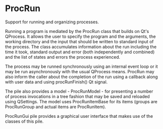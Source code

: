 ProcRun
=======

Support for running and organizing processes.

Running a program is mediated by the ProcRun class that
builds on Qt's QProcess. It allows the user to specify
the program and the arguments, the working directory and the
input that should be written to standard input of the process.
The class accumulates information about
the run including the time it took, standard output and
error (both independently and combined) and
the list of states and errors the process experienced.

The process may be runned synchronously using an internal event loop
or it may be run asynchronously with the usual QProcess means.
ProcRun may also inform the caller about the completion of the
run using a callback along with user data and
using procRunFinish() Qt signal.

The pile also provides a model - ProcRunModel - for
presenting a number of process invocations in a tree fashion that
may be saved and reloaded using QSettings. The model uses
ProcRunItemBase for its items (groups are ProcRunGroup and
actual items are ProcRunItem).

ProcRunGui pile provides a graphical user interface that
makes use of the classes of this pile.

